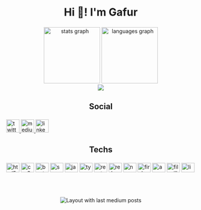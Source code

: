 <h1 align="center">Hi 👋! I'm Gafur</h1>

###

<div align="center">
  <img src="https://github-readme-stats.vercel.app/api?hide_title=false&hide_rank=false&show_icons=true&include_all_commits=true&count_private=true&disable_animations=false&theme=dark&locale=en&hide_border=false&username=afurgapil" height="150" alt="stats graph"  />
  <img src="https://github-readme-stats.vercel.app/api/top-langs?locale=en&hide_title=false&layout=compact&card_width=320&langs_count=5&theme=dark&hide_border=false&username=afurgapil" height="150" alt="languages graph"  />
  
</div>

<div align="center">
<img  src="https://streak-stats.demolab.com?user=afurgapil&theme=dark&hide_border=true&sideNums=EB5454&fire=EB0000&ring=EB4600"
(https://streak-stats.demolab.com?user=afurgapil&theme=dark&hide_border=true&sideNums=EB5454&fire=EB0000&ring=EB4600)](https://git.io/streak-stats)</div>

###

<h2 align="center">Social</h2>

###

<div align="left">
  <a href="https://twitter.com/0xgapil" target="_blank">
    <img src="https://img.shields.io/static/v1?message=Twitter&logo=twitter&label=&color=1DA1F2&logoColor=white&labelColor=&style=for-the-badge" height="35" alt="twitter logo"  />
  </a>
  <a href="https://medium.com/@gafurapil" target="_blank">
    <img src="https://img.shields.io/static/v1?message=Medium&logo=medium&label=&color=12100E&logoColor=white&labelColor=&style=for-the-badge" height="35" alt="medium logo"  />
  </a>
  <a href="https://tr.linkedin.com/in/gafurapil" target="_blank">
    <img src="https://img.shields.io/static/v1?message=LinkedIn&logo=linkedin&label=&color=0077B5&logoColor=white&labelColor=&style=for-the-badge" height="35" alt="linkedin logo"  />
  </a>
</div>

###

<h2 align="center">Techs</h2>

###

<div align="left">
  <img src="https://cdn.jsdelivr.net/gh/devicons/devicon/icons/html5/html5-original.svg" height="25" width="35" alt="html5 logo"  />
  <img src="https://cdn.jsdelivr.net/gh/devicons/devicon/icons/css3/css3-original.svg" height="25" width="35" alt="css3 logo"  />
  <img src="https://cdn.jsdelivr.net/gh/devicons/devicon/icons/bootstrap/bootstrap-original.svg" height="25" width="35" alt="bootstrap logo"  />
  <img src="https://cdn.jsdelivr.net/gh/devicons/devicon/icons/sass/sass-original.svg" height="25" width="35" alt="sass logo"  />
  <img src="https://cdn.jsdelivr.net/gh/devicons/devicon/icons/javascript/javascript-original.svg" height="25" width="35" alt="javascript logo"  />
  <img src="https://cdn.jsdelivr.net/gh/devicons/devicon/icons/typescript/typescript-plain.svg" height="25" width="35" alt="typescript logo"  />
  <img src="https://cdn.jsdelivr.net/gh/devicons/devicon/icons/react/react-original.svg" height="25" width="35" alt="react logo"  />
  <img src="https://cdn.jsdelivr.net/gh/devicons/devicon/icons/redux/redux-original.svg" height="25" width="35" alt="redux logo"  />
  <img src="https://cdn.jsdelivr.net/gh/devicons/devicon/icons/npm/npm-original-wordmark.svg" height="25" width="35" alt="npm logo"  />
  <img src="https://cdn.jsdelivr.net/gh/devicons/devicon/icons/firebase/firebase-plain.svg" height="25" width="35" alt="firebase logo"  />
  <img src="https://cdn.jsdelivr.net/gh/devicons/devicon/icons/amazonwebservices/amazonwebservices-original.svg" height="25" width="35" alt="amazonwebservices logo"  />
  <img src="https://cdn.jsdelivr.net/gh/devicons/devicon/icons/filezilla/filezilla-plain.svg" height="25" width="35" alt="filezilla logo"  />
  <img src="https://cdn.jsdelivr.net/gh/devicons/devicon/icons/linux/linux-original.svg" height="25" width="35" alt="linux logo"  />
</div>

###

<br clear="both">



###

<div align="center">
  <img src="https://github-read-medium-git-main.pahlevikun.vercel.app/latest?limit=4&username=gafurapil&theme=merko" alt="Layout with last medium posts"  />
</div>
  


###
